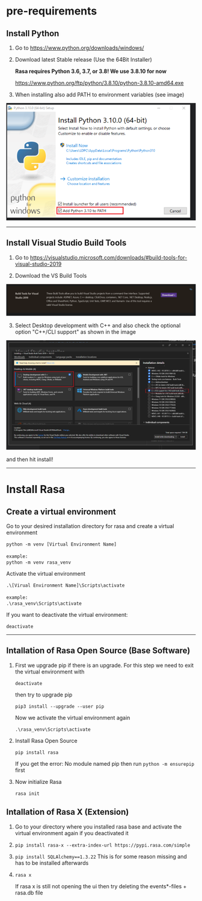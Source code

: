 # pre-requirements

## Install Python

1. Go to https://www.python.org/downloads/windows/
   
2. Download latest Stable release (Use the 64Bit Installer)

    **Rasa requires Python 3.6, 3.7, or 3.8! We use 3.8.10 for now**
   
   https://www.python.org/ftp/python/3.8.10/python-3.8.10-amd64.exe

3. When installing also add PATH to environment variables (see image)

![](images/py1.png)

---

## Install Visual Studio Build Tools

1. Go to https://visualstudio.microsoft.com/downloads/#build-tools-for-visual-studio-2019

2. Download the VS Build Tools

![](images/vs0.png)

3. Select Desktop development with C++ and also check the optional option "C++/CLI support" as shown in the image

![](images/vs01.png)

and then hit install!

---

# Install Rasa 

## Create a virtual environment

Go to your desired installation directory for rasa and create a virtual environment

```
python -m venv [Virtual Environment Name]

example:
python -m venv rasa_venv
```

Activate the virtual environment
```
.\[Virual Environment Name]\Scripts\activate

example:
.\rasa_venv\Scripts\activate
```

If you want to deactivate the virtual environment:
```
deactivate
```

---

##  Intallation of Rasa Open Source (Base Software)

1. First we upgrade pip if there is an upgrade. For this step we need to exit the 
virtual environment with 

    ```
    deactivate
    ```

    then try to upgrade pip

    ```
    pip3 install --upgrade --user pip
    ```

    Now we activate the virtual environment again

    ```
    .\rasa_venv\Scripts\activate
    ```

2. Install Rasa Open Source

    ```
    pip install rasa
    ```

    If you get the error: No module named pip then run ```python -m ensurepip``` first

3. Now initialize Rasa
   
    ```
    rasa init
    ```


##  Intallation of Rasa X (Extension)

1. Go to your directory where you installed rasa base and activate the virtual environment again if you deactivated it 

2. ```pip install rasa-x --extra-index-url https://pypi.rasa.com/simple```

3. ```pip install SQLAlchemy==1.3.22``` This is for some reason missing and has to be installed afterwards

4. ```rasa x```
   
   If rasa x is still not opening the ui then try deleting the events*-files + rasa.db file
   
